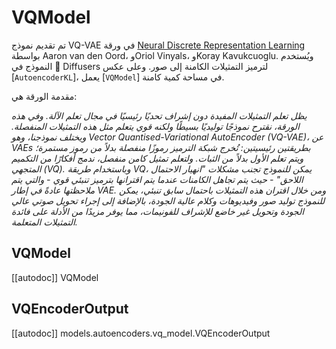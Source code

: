 # VQModel

تم تقديم نموذج VQ-VAE في ورقة [Neural Discrete Representation Learning](https://huggingface.co/papers/1711.00937) بواسطة Aaron van den Oord، وOriol Vinyals، وKoray Kavukcuoglu. ويُستخدم النموذج في 🤗 Diffusers لترميز التمثيلات الكامنة إلى صور. وعلى عكس [`AutoencoderKL`]، يعمل [`VQModel`] في مساحة كمية كامنة.

مقدمة الورقة هي:

*يظل تعلم التمثيلات المفيدة دون إشراف تحديًا رئيسيًا في مجال تعلم الآلة. وفي هذه الورقة، نقترح نموذجًا توليديًا بسيطًا ولكنه قوي يتعلم مثل هذه التمثيلات المنفصلة. ويختلف نموذجنا، وهو Vector Quantised-Variational AutoEncoder (VQ-VAE)، عن VAEs بطريقتين رئيسيتين: تُخرج شبكة الترميز رموزًا منفصلة بدلاً من رموز مستمرة؛ ويتم تعلم الأول بدلاً من الثبات. ولتعلم تمثيل كامن منفصل، ندمج أفكارًا من التكميم المتجهي (VQ). وباستخدام طريقة VQ، يمكن للنموذج تجنب مشكلات "انهيار الاحتمال اللاحق" - حيث يتم تجاهل الكامنات عندما يتم اقترانها بترميز تنبئي قوي - والتي يتم ملاحظتها عادةً في إطار VAE. ومن خلال اقتران هذه التمثيلات باحتمال سابق تنبئي، يمكن للنموذج توليد صور وفيديوهات وكلام عالية الجودة، بالإضافة إلى إجراء تحويل صوتي عالي الجودة وتحويل غير خاضع للإشراف للفونيمات، مما يوفر مزيدًا من الأدلة على فائدة التمثيلات المتعلمة.*

## VQModel

[[autodoc]] VQModel

## VQEncoderOutput

[[autodoc]] models.autoencoders.vq_model.VQEncoderOutput